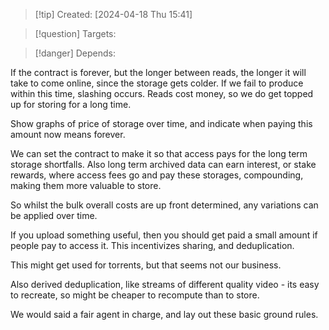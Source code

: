 
>[!tip] Created: [2024-04-18 Thu 15:41]

>[!question] Targets: 

>[!danger] Depends: 

If the contract is forever, but the longer between reads, the longer it will take to come online, since the storage gets colder.  If we fail to produce within this time, slashing occurs.
Reads cost money, so we do get topped up for storing for a long time.

Show graphs of price of storage over time, and indicate when paying this amount now means forever.

We can set the contract to make it so that access pays for the long term storage shortfalls.
Also long term archived data can earn interest, or stake rewards, where access fees go and pay these storages, compounding, making them more valuable to store.

So whilst the bulk overall costs are up front determined, any variations can be applied over time.

If you upload something useful, then you should get paid a small amount if people pay to access it.  This incentivizes sharing, and deduplication.

This might get used for torrents, but that seems not our business.

Also derived deduplication, like streams of different quality video - its easy to recreate, so might be cheaper to recompute than to store.

We would said a fair agent in charge, and lay out these basic ground rules.